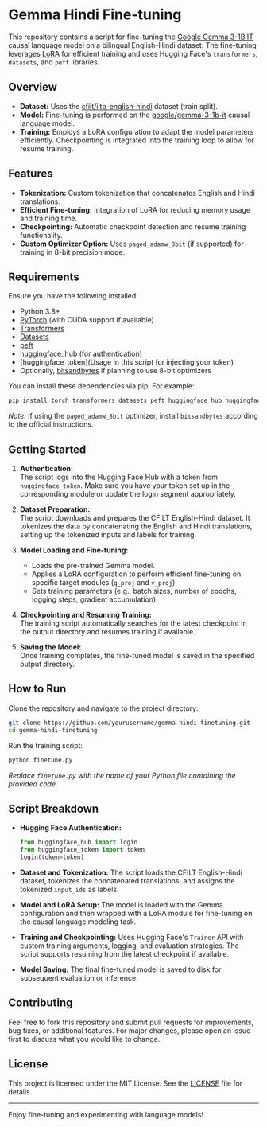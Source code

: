 # Gemma Hindi Fine-tuning

This repository contains a script for fine-tuning the [Google Gemma 3-1B IT](https://huggingface.co/google/gemma-3-1b-it) causal language model on a bilingual English-Hindi dataset. The fine-tuning leverages [LoRA](https://arxiv.org/abs/2106.09685) for efficient training and uses Hugging Face's `transformers`, `datasets`, and `peft` libraries.

## Overview

- **Dataset:** Uses the [cfilt/iitb-english-hindi](https://huggingface.co/datasets/cfilt/iitb-english-hindi) dataset (train split).
- **Model:** Fine-tuning is performed on the [google/gemma-3-1b-it](https://huggingface.co/google/gemma-3-1b-it) causal language model.
- **Training:** Employs a LoRA configuration to adapt the model parameters efficiently. Checkpointing is integrated into the training loop to allow for resume training.

## Features

- **Tokenization:** Custom tokenization that concatenates English and Hindi translations.
- **Efficient Fine-tuning:** Integration of LoRA for reducing memory usage and training time.
- **Checkpointing:** Automatic checkpoint detection and resume training functionality.
- **Custom Optimizer Option:** Uses `paged_adamw_8bit` (if supported) for training in 8-bit precision mode.

## Requirements

Ensure you have the following installed:
- Python 3.8+
- [PyTorch](https://pytorch.org/) (with CUDA support if available)
- [Transformers](https://huggingface.co/docs/transformers/)
- [Datasets](https://huggingface.co/docs/datasets/)
- [peft](https://github.com/huggingface/peft)
- [huggingface_hub](https://huggingface.co/docs/huggingface_hub) (for authentication)
- [huggingface_token](Usage in this script for injecting your token)
- Optionally, [bitsandbytes](https://github.com/TimDettmers/bitsandbytes) if planning to use 8-bit optimizers

You can install these dependencies via pip. For example:

```bash
pip install torch transformers datasets peft huggingface_hub huggingface_token
```

*Note:* If using the `paged_adamw_8bit` optimizer, install `bitsandbytes` according to the official instructions.

## Getting Started

1. **Authentication:**  
   The script logs into the Hugging Face Hub with a token from `huggingface_token`. Make sure you have your token set up in the corresponding module or update the login segment appropriately.

2. **Dataset Preparation:**  
   The script downloads and prepares the CFILT English-Hindi dataset. It tokenizes the data by concatenating the English and Hindi translations, setting up the tokenized inputs and labels for training.

3. **Model Loading and Fine-tuning:**  
   - Loads the pre-trained Gemma model.
   - Applies a LoRA configuration to perform efficient fine-tuning on specific target modules (`q_proj` and `v_proj`).
   - Sets training parameters (e.g., batch sizes, number of epochs, logging steps, gradient accumulation).

4. **Checkpointing and Resuming Training:**  
   The training script automatically searches for the latest checkpoint in the output directory and resumes training if available.

5. **Saving the Model:**  
   Once training completes, the fine-tuned model is saved in the specified output directory.

## How to Run

Clone the repository and navigate to the project directory:

```bash
git clone https://github.com/yourusername/gemma-hindi-finetuning.git
cd gemma-hindi-finetuning
```

Run the training script:

```bash
python finetune.py
```

*Replace `finetune.py` with the name of your Python file containing the provided code.*

## Script Breakdown

- **Hugging Face Authentication:**
  ```python
  from huggingface_hub import login
  from huggingface_token import token
  login(token=token)
  ```
- **Dataset and Tokenization:**
  The script loads the CFILT English-Hindi dataset, tokenizes the concatenated translations, and assigns the tokenized `input_ids` as labels.
  
- **Model and LoRA Setup:**
  The model is loaded with the Gemma configuration and then wrapped with a LoRA module for fine-tuning on the causal language modeling task.

- **Training and Checkpointing:**
  Uses Hugging Face's `Trainer` API with custom training arguments, logging, and evaluation strategies. The script supports resuming from the latest checkpoint if available.
  
- **Model Saving:**
  The final fine-tuned model is saved to disk for subsequent evaluation or inference.

## Contributing

Feel free to fork this repository and submit pull requests for improvements, bug fixes, or additional features. For major changes, please open an issue first to discuss what you would like to change.

## License

This project is licensed under the MIT License. See the [LICENSE](LICENSE) file for details.

---

Enjoy fine-tuning and experimenting with language models!
